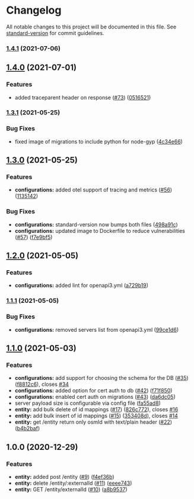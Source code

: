 # Changelog

All notable changes to this project will be documented in this file. See [standard-version](https://github.com/conventional-changelog/standard-version) for commit guidelines.

### [1.4.1](https://github.com/MapColonies/id-2-osm/compare/v1.4.0...v1.4.1) (2021-07-06)

## [1.4.0](https://github.com/MapColonies/id-2-osm/compare/v1.3.1...v1.4.0) (2021-07-01)


### Features

* added traceparent header on response ([#73](https://github.com/MapColonies/id-2-osm/issues/73)) ([0516521](https://github.com/MapColonies/id-2-osm/commit/05165214d3d99df72fa466821d3a1553ab1d89a3))

### [1.3.1](https://github.com/MapColonies/id-2-osm/compare/v1.3.0...v1.3.1) (2021-05-25)


### Bug Fixes

* fixed image of migrations to include python for node-gyp ([4c34e66](https://github.com/MapColonies/id-2-osm/commit/4c34e66956aacf9396eddea5d46dbfbd1ce84ffe))

## [1.3.0](https://github.com/MapColonies/id-2-osm/compare/v1.2.0...v1.3.0) (2021-05-25)


### Features

* **configurations:** added otel support of tracing and metrics ([#56](https://github.com/MapColonies/id-2-osm/issues/56)) ([1135142](https://github.com/MapColonies/id-2-osm/commit/11351427981108b00dbf5e211a4a03741936a0fc))


### Bug Fixes

* **configurations:** standard-version now bumps both files ([498a91c](https://github.com/MapColonies/id-2-osm/commit/498a91cf547a76832c3120b22d54f5ec7b84eb6c))
* **configurations:** updated image to Dockerfile to reduce vulnerabilities ([#57](https://github.com/MapColonies/id-2-osm/issues/57)) ([f7e9bf5](https://github.com/MapColonies/id-2-osm/commit/f7e9bf54524b8c7150ee7f7ba404778d531a0bc8))

## [1.2.0](https://github.com/MapColonies/id-2-osm/compare/v1.1.1...v1.2.0) (2021-05-05)


### Features

* **configurations:** added lint for openapi3.yml ([a729b19](https://github.com/MapColonies/id-2-osm/commit/a729b19f0e4ad09fe39fbe8f14656bc9c1a2b507))

### [1.1.1](https://github.com/MapColonies/id-2-osm/compare/v1.1.0...v1.1.1) (2021-05-05)


### Bug Fixes

* **configurations:** removed servers list from openapi3.yml ([99ce1d6](https://github.com/MapColonies/id-2-osm/commit/99ce1d6b245572f2a28085461d11d76ca42f1ded))

## [1.1.0](https://github.com/MapColonies/id-2-osm/compare/v1.0.0...v1.1.0) (2021-05-03)


### Features

* **configurations:** add support for choosing the schema for the DB ([#35](https://github.com/MapColonies/id-2-osm/issues/35)) ([f8812c6](https://github.com/MapColonies/id-2-osm/commit/f8812c67235a7a9c5a54597503a6cc04f93c1f49)), closes [#34](https://github.com/MapColonies/id-2-osm/issues/34)
* **configurations:** added option for cert auth to db ([#42](https://github.com/MapColonies/id-2-osm/issues/42)) ([f71f850](https://github.com/MapColonies/id-2-osm/commit/f71f8500773f79ba91d70702b04d166639f186e3))
* **configurations:** enabled cert auth on migrations ([#43](https://github.com/MapColonies/id-2-osm/issues/43)) ([da6dc05](https://github.com/MapColonies/id-2-osm/commit/da6dc051d284cab1ffeac8a567f28eb5b27167bb))
* server payload size is configurable via config file ([fa55ad8](https://github.com/MapColonies/id-2-osm/commit/fa55ad87f3bfb149035f3d003c614560dd624e4b))
* **entity:** add bulk delete of id mappings ([#17](https://github.com/MapColonies/id-2-osm/issues/17)) ([826c772](https://github.com/MapColonies/id-2-osm/commit/826c772a9c49b035d6fb120e849e7bdc058827d5)), closes [#16](https://github.com/MapColonies/id-2-osm/issues/16)
* **entity:** add bulk insert of id mappings ([#15](https://github.com/MapColonies/id-2-osm/issues/15)) ([353408d](https://github.com/MapColonies/id-2-osm/commit/353408d49cb23e35f0f3ef16eab28c62c4a39147)), closes [#14](https://github.com/MapColonies/id-2-osm/issues/14)
* **entity:** get /entity return only osmId with text/plain header ([#22](https://github.com/MapColonies/id-2-osm/issues/22)) ([b4b2baf](https://github.com/MapColonies/id-2-osm/commit/b4b2bafbe90c76da13b512306cc3305ed15a0394))

## 1.0.0 (2020-12-29)


### Features

* **entity:** added post /entity ([#9](https://github.com/MapColonies/id-2-osm/issues/9)) ([f4ef36b](https://github.com/MapColonies/id-2-osm/commit/f4ef36b209a845cc88214978c60de8cd679ddd0f))
* **entity:** delete /entity/:externalId ([#11](https://github.com/MapColonies/id-2-osm/issues/11)) ([eeee743](https://github.com/MapColonies/id-2-osm/commit/eeee7437ddcd547ec1a4262931ba6bb2730d7662))
* **entity:** GET /entity/externalId ([#10](https://github.com/MapColonies/id-2-osm/issues/10)) ([a8b9537](https://github.com/MapColonies/id-2-osm/commit/a8b9537b7cb6b77a562dc5af301e1c4158ea3136))
